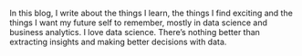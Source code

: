 In this blog, I write about the things I learn, the things I find exciting and the things I want my future self to remember, mostly in data science and business analytics. I love data science. There’s nothing better than extracting insights and making better decisions with data.